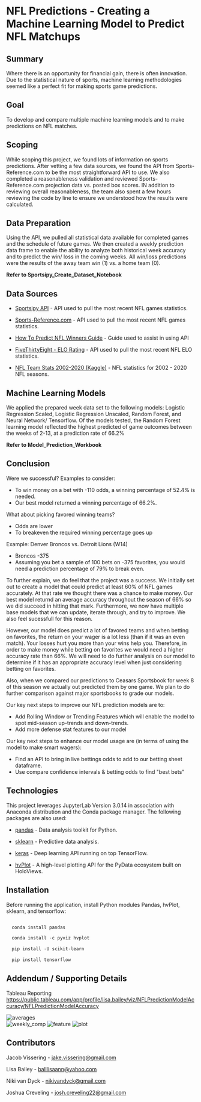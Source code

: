 # NFL Predictions - Creating a Machine Learning Model to Predict NFL Matchups 
## Summary 
Where there is an opportunity for financial gain, there is often innovation. Due to the statistical nature of sports, machine learning methodologies seemed like a perfect fit for making sports game predictions. 

## Goal 
To develop and compare multiple machine learning models and to make predictions on NFL matches. 

## Scoping 
While scoping this project, we found lots of information on sports predictions.  After vetting a few data sources, we found the API from Sports-Reference.com to be the most straightforward API to use.  We also completed a reasonableness validation and reviewed Sports-Reference.com projection data vs. posted box scores.  IN addition to reviewing overall reasonableness, the team also spent a few hours reviewing the code by line to ensure we understood how the results were calculated.  

## Data Preparation
Using the API, we pulled all statistical data available for completed games and the schedule of future games. We then created a weekly prediction data frame to enable the ability to analyze both historical week accuracy and to predict the win/ loss in the coming weeks. All win/loss predictions were the results of the away team win (1) vs. a home team (0).

**Refer to Sportsipy_Create_Dataset_Notebook**

## Data Sources

* [Sportsipy API](https://sportsreference.readthedocs.io/en/stable/) - API used to pull the most recent NFL games statistics. 

* [Sports-Reference.com](https://www.pro-football-reference.com/) - API used to pull the most recent NFL games statistics.

* [How To Predict NFL Winners Guide](https://www.activestate.com/blog/how-to-predict-nfl-winners-with-python/) - Guide used to assist in using API

* [FiveThirtyEight - ELO Rating](https://github.com/fivethirtyeight/nfl-elo-game) - API used to pull the most recent NFL ELO statistics. 

* [NFL Team Stats 2002-2020 (Kaggle)](https://www.kaggle.com/cviaxmiwnptr/nfl-team-stats-20022019-espn?select=nfl_team_stats_2002-2020.csv) - NFL statistics for 2002 - 2020 NFL seasons. 

## Machine Learning Models 
We applied the prepared week data set to the following models: Logistic Regression Scaled, Logistic Regression Unscaled, Random Forest, and  Neural Network/ Tensorflow.  Of the models tested, the Random Forest learning model reflected the highest predicted of game outcomes between the weeks of 2-13, at a prediction rate of 66.2% 

**Refer to Model_Prediction_Workbook**

## Conclusion
Were we successful? Examples to consider:
* To win money on a bet with -110 odds, a winning percentage of 52.4% is needed.
* Our best model returned a winning percentage of 66.2%.

What about picking favored winning teams?
* Odds are lower
* To breakeven the required winning percentage goes up

Example: Denver Broncos vs. Detroit Lions (W14)
* Broncos -375
* Assuming you bet a sample of 100 bets on -375 favorites, you would need a prediction percentage of 79% to break even.

To further explain, we do feel that the project was a success. We initially set out to create a model that could predict at least 60% of NFL games accurately. At that rate we thought there was a chance to make money. Our best model returnd an average accuracy throughout the season of 66% so we did succeed in hitting that mark. Furthermore, we now have multiple base models that we can update, iterate through, and try to improve. We also feel sucessfull for this reason.  

However, our model does predict a lot of favored teams and when betting on favorites, the return on your wager is a lot less (than if it was an even match). Your losses hurt you more than your wins help you. Therefore, in order to make money while betting on favorites we would need a higher accuracy rate than 66%. We will need to do further analysis on our model to determine if it has an appropriate accuracy level when just considering betting on favorites.

Also, when we compared our predictions to Ceasars Sportsbook for week 8 of this season we actually out predicted them by one game. We plan to do further comparison against major sportsbooks to grade our models.

Our key next steps to improve our NFL prediction models are to:
* Add Rolling Window or Trending Features which will enable the model to spot mid-season up-trends and down-trends.
* Add more defense stat features to our model

Our key next steps to enhance our model usage are (in terms of using the model to make smart wagers):
* Find an API to bring in live bettings odds to add to our betting sheet dataframe.
* Use compare confidence intervals & betting odds to find "best bets"


## Technologies

This project leverages JupyterLab Version 3.0.14 in association with Anaconda distribution and the Conda package manager.  The following packages are also used: 

* [pandas](https://github.com/pandas-dev/pandas) - Data analysis toolkit for Python.

* [sklearn](https://scikit-learn.org/stable/) - Predictive data analysis.

* [keras](https://keras.io/) - Deep learning API running on top TensorFlow.

* [hvPlot](https://github.com/holoviz/hvplot) - A high-level plotting API for the PyData ecosystem built on HoloViews.

## Installation

Before running the application, install Python modules Pandas, hvPlot, sklearn, and tensorflow:

```python

  conda install pandas

  conda install -c pyviz hvplot

  pip install -U scikit-learn

  pip install tensorflow

```
## Addendum / Supporting Details
Tableau Reporting 
https://public.tableau.com/app/profile/lisa.bailey/viz/NFLPredictionModelAccuracy/NFLPredictionModelAccuracy

![averages](https://github.com/jake-viss/UW_Fintech_Project_2/blob/main/Resources/season_averages.PNG)  
![weekly_comp](https://github.com/jake-viss/UW_Fintech_Project_2/blob/main/Resources/weekly_comp.PNG) 
![feature](https://github.com/jake-viss/UW_Fintech_Project_2/blob/main/Resources/random_forest_feature.PNG)
![plot](https://github.com/jake-viss/UW_Fintech_Project_2/blob/main/Resources/testing_outcomes.PNG) 

## Contributors

Jacob Vissering - jake.vissering@gmail.com

Lisa Bailey - balllisaann@yahoo.com

Niki van Dyck - nikivandyck@gmail.com

Joshua Creveling - josh.creveling22@gmail.com

